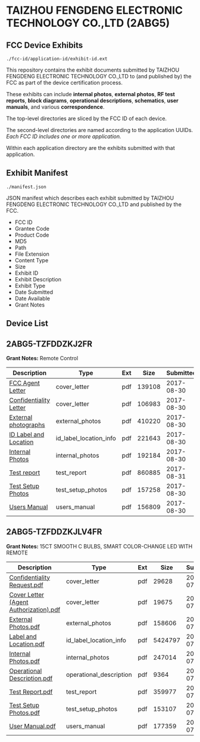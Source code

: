 # TAIZHOU FENGDENG ELECTRONIC TECHNOLOGY CO.,LTD (2ABG5)
## FCC Device Exhibits

```
./fcc-id/application-id/exhibit-id.ext
```

This repository contains the exhibit documents submitted by TAIZHOU FENGDENG ELECTRONIC TECHNOLOGY CO.,LTD to (and published by) the FCC as part of the device certification process.

These exhibits can include **internal photos**, **external photos**, **RF test reports**, **block diagrams**, **operational descriptions**, **schematics**, **user manuals**, and various **correspondence**.

The top-level directories are sliced by the FCC ID of each device.

The second-level directories are named according to the application UUIDs. *Each FCC ID includes one or more application.*

Within each application directory are the exhibits submitted with that application. 

## Exhibit Manifest

```
./manifest.json
```

JSON manifest which describes each exhibit submitted by TAIZHOU FENGDENG ELECTRONIC TECHNOLOGY CO.,LTD and published by the FCC.

- FCC ID
- Grantee Code
- Product Code
- MD5
- Path
- File Extension
- Content Type
- Size
- Exhibit ID
- Exhibit Description
- Exhibit Type
- Date Submitted
- Date Available
- Grant Notes

## Device List
## 2ABG5-TZFDDZKJ2FR
**Grant Notes:** Remote Control

| Description | Type | Ext | Size | Submitted | Available |
| ----------- | ---- | --- | ---- | --------- | --------- |
| [FCC Agent Letter](2ABG5-TZFDDZKJ2FR/fef283b5aac877645564f0b2d05dc7be/3534758.pdf) | cover_letter | pdf | 139108 | 2017-08-30 | 2017-08-30 |
| [Confidentiality Letter](2ABG5-TZFDDZKJ2FR/fef283b5aac877645564f0b2d05dc7be/3534759.pdf) | cover_letter | pdf | 106983 | 2017-08-30 | 2017-08-30 |
| [External photographs](2ABG5-TZFDDZKJ2FR/fef283b5aac877645564f0b2d05dc7be/3534753.pdf) | external_photos | pdf | 410220 | 2017-08-30 | 2017-08-30 |
| [ID Label and Location](2ABG5-TZFDDZKJ2FR/fef283b5aac877645564f0b2d05dc7be/3534756.pdf) | id_label_location_info | pdf | 221643 | 2017-08-30 | 2017-08-30 |
| [Internal Photos](2ABG5-TZFDDZKJ2FR/fef283b5aac877645564f0b2d05dc7be/3534755.pdf) | internal_photos | pdf | 192184 | 2017-08-30 | 2017-08-30 |
| [Test report](2ABG5-TZFDDZKJ2FR/fef283b5aac877645564f0b2d05dc7be/3537204.pdf) | test_report | pdf | 860885 | 2017-08-31 | 2017-08-30 |
| [Test Setup Photos](2ABG5-TZFDDZKJ2FR/fef283b5aac877645564f0b2d05dc7be/3534754.pdf) | test_setup_photos | pdf | 157258 | 2017-08-30 | 2017-08-30 |
| [Users Manual](2ABG5-TZFDDZKJ2FR/fef283b5aac877645564f0b2d05dc7be/3534757.pdf) | users_manual | pdf | 156809 | 2017-08-30 | 2017-08-30 |
## 2ABG5-TZFDDZKJLV4FR
**Grant Notes:** 15CT SMOOTH C BULBS, SMART COLOR-CHANGE LED WITH REMOTE

| Description | Type | Ext | Size | Submitted | Available |
| ----------- | ---- | --- | ---- | --------- | --------- |
| [Confidentiality Request.pdf](2ABG5-TZFDDZKJLV4FR/7d93b486cff847f4fbae0d76f2c88e87/2317498.pdf) | cover_letter | pdf | 29628 | 2014-07-07 | 2014-07-07 |
| [Cover Letter (Agent Authorization).pdf](2ABG5-TZFDDZKJLV4FR/7d93b486cff847f4fbae0d76f2c88e87/2317499.pdf) | cover_letter | pdf | 19675 | 2014-07-07 | 2014-07-07 |
| [External Photos.pdf](2ABG5-TZFDDZKJLV4FR/7d93b486cff847f4fbae0d76f2c88e87/2317490.pdf) | external_photos | pdf | 158606 | 2014-07-07 | 2014-07-07 |
| [Label and Location.pdf](2ABG5-TZFDDZKJLV4FR/7d93b486cff847f4fbae0d76f2c88e87/2317491.pdf) | id_label_location_info | pdf | 5424797 | 2014-07-07 | 2014-07-07 |
| [Internal Photos.pdf](2ABG5-TZFDDZKJLV4FR/7d93b486cff847f4fbae0d76f2c88e87/2317492.pdf) | internal_photos | pdf | 247014 | 2014-07-07 | 2014-07-07 |
| [Operational Description.pdf](2ABG5-TZFDDZKJLV4FR/7d93b486cff847f4fbae0d76f2c88e87/2317493.pdf) | operational_description | pdf | 9364 | 2014-07-07 | 2014-07-07 |
| [Test Report.pdf](2ABG5-TZFDDZKJLV4FR/7d93b486cff847f4fbae0d76f2c88e87/2317495.pdf) | test_report | pdf | 359977 | 2014-07-07 | 2014-07-07 |
| [Test Setup Photos.pdf](2ABG5-TZFDDZKJLV4FR/7d93b486cff847f4fbae0d76f2c88e87/2317496.pdf) | test_setup_photos | pdf | 153107 | 2014-07-07 | 2014-07-07 |
| [User Manual.pdf](2ABG5-TZFDDZKJLV4FR/7d93b486cff847f4fbae0d76f2c88e87/2317497.pdf) | users_manual | pdf | 177359 | 2014-07-07 | 2014-07-07 |
